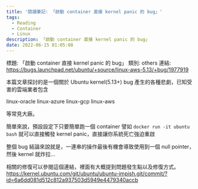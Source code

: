 ```yaml
---
title: '閱讀筆記: 「啟動 container 直接 kernel panic 的 bug」'
tags:
  - Reading
  - Container
  - Linux
description: 「啟動 container 直接 kernel panic 的 bug」
date: 2022-06-15 01:05:08
---
```


標題: 「啟動 container 直接 kernel panic 的 bug」
類別: others
連結: https://bugs.launchpad.net/ubuntu/+source/linux-aws-5.13/+bug/1977919

本篇文章探討的是一個關於 Ubuntu kernel(5.13+) bug 產生的各種悲劇，已知受害的雲端業者包含

linux-oracle
linux-azure
linux-gcp
linux-aws

等常見大廠。

簡單來說，預設設定下只要簡單跑一個 container 譬如
`docker run -it ubuntu bash` 就可以直接觸發 kernel panic，直接讓你系統死亡強迫重啟

整個 bug 結論來說就是，一連串的操作最後有機會導致使用到一個 null pointer，然後 kernel 就炸拉...

相關的修復可以參閱這個連結，裡面有大概提到問題發生點以及修復方式。
https://kernel.ubuntu.com/git/ubuntu/ubuntu-impish.git/commit/?id=6a6dd081d512c812a937503d5949e4479340accb


